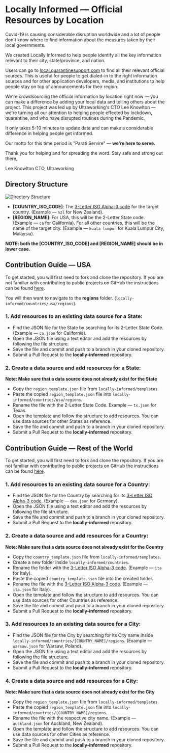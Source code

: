 # Locally Informed — Official Resources by Location


Covid-19 is causing considerable disruption worldwide and a lot of people don't know where to find information about the measures taken by their local governments.

We created Locally Informed to help people identify all the key information relevant to their city, state/province, and nation. 

Users can go to [local.quarantinesupport.com](https://local.quarantinesupport.com) to find all their relevant official sources. This is useful for people to get dialed-in to the right information sources and for other application developers, media, and institutions to help people stay on top of announcements for their region.

We're crowdsourcing the official information by location right now — you can make a difference by adding your local data and telling others about the project. This project was led up by Ultraworking's CTO Lee Knowlton — we're turning all our attention to helping people effected by lockdown, quarantine, and who have disrupted routines during the Pandemic.

It only takes 5-10 minutes to update data and can make a considerable difference in helping people get informed.

Our motto for this time period is "Parati Servire" — **we're here to serve.**

Thank you for helping and for spreading the word. Stay safe and strong out there,

Lee Knowlton
CTO, Ultraworking

## Directory Structure

![Directory Structure](https://i.ibb.co/5F1XZV1/Screenshot-2020-03-25-at-10-33-55-AM.png)

- **\[COUNTRY_ISO_CODE\]**: The [3-Letter ISO Alpha-3 code](https://www.nationsonline.org/oneworld/country_code_list.htm) for the target country. (Example — `nzl` for New Zealand).
- **\[REGION_NAME\]**: For USA, this will be the 2-Letter State code. (Example — `ca` for California). For all other countries, this will be the name of the target city. (Example — `kuala lumpur` for Kuala Lumpur City, Malaysia).

**NOTE: both the \[COUNTRY_ISO_CODE\] and \[REGION_NAME\] should be in lower case.**

## Contribution Guide — USA

To get started, you will first need to fork and clone the repository. If you are not familiar with contributing to public projects on GitHub the instructions can be found [here](https://opensource.com/article/19/7/create-pull-request-github).

You will then want to navigate to the **regions** folder. (`locally-informed/countries/usa/regions`).

### 1. Add resources to an existing data source for a State:

- Find the JSON file for the State by searching for its 2-Letter State Code. (Example — `ca.json` for California).
- Open the JSON file using a text editor and add the resources by following the file structure.
- Save the file and commit and push to a branch in your cloned repository.
- Submit a Pull Request to the **locally-informed** repository.

### 2. Create a data source and add resources for a State:

**Note: Make sure that a data source does not already exist for the State**

- Copy the `region_template.json` file from `locally-informed/templates`.
- Paste the copied `region_template.json` file into `locally-informed/countries/usa/regions`.
- Rename the file with the 2-Letter State Code. Example — `tx.json` for Texas.
- Open the template and follow the structure to add resources. You can use data sources for other States as reference.
- Save the file and commit and push to a branch in your cloned repository.
- Submit a Pull Request to the **locally-informed** repository.

## Contribution Guide — Rest of the World

To get started, you will first need to fork and clone the repository. If you are not familiar with contributing to public projects on GitHub the instructions can be found [here](https://opensource.com/article/19/7/create-pull-request-github).

### 1. Add resources to an existing data source for a Country:

- Find the JSON file for the Country by searching for its [3-Letter ISO Alpha-3 code](https://www.nationsonline.org/oneworld/). (Example — `deu.json` for Germany).
- Open the JSON file using a text editor and add the resources by following the file structure.
- Save the file and commit and push to a branch in your cloned repository.
- Submit a Pull Request to the **locally-informed** repository.

### 2. Create a data source and add resources for a Country:

**Note: Make sure that a data source does not already exist for the Country**

- Copy the `country_template.json` file from `locally-informed/templates`.
- Create a new folder inside `locally-informed/countries`.
- Rename the folder with the [3-Letter ISO Alpha-3 code](https://www.nationsonline.org/oneworld/). (Example — `ita` for Italy).
- Paste the copied `country_template.json` file into the created folder.
- Rename the file with the [3-Letter ISO Alpha-3 code](https://www.nationsonline.org/oneworld/). (Example — `ita.json` for Italy).
- Open the template and follow the structure to add resources. You can use data sources for other Countries as reference.
- Save the file and commit and push to a branch in your cloned repository.
- Submit a Pull Request to the **locally-informed** repository.

### 3. Add resources to an existing data source for a City:

- Find the JSON file for the City by searching for its City name inside `locally-informed/countries/[COUNTRY_NAME]/regions`. (Example — `warsaw.json` for Warsaw, Poland).
- Open the JSON file using a text editor and add the resources by following the file structure.
- Save the file and commit and push to a branch in your cloned repository.
- Submit a Pull Request to the **locally-informed** repository.

### 4. Create a data source and add resources for a City:

**Note: Make sure that a data source does not already exist for the City**

- Copy the `region_template.json` file from `locally-informed/templates`.
- Paste the copied `region_template.json` file into `locally-informed/countries/[COUNTRY_NAME]/regions`.
- Rename the file with the respective city name. (Example — `auckland.json` for Auckland, New Zealand).
- Open the template and follow the structure to add resources. You can use data sources for other Cities as reference.
- Save the file and commit and push to a branch in your cloned repository.
- Submit a Pull Request to the **locally-informed** repository.
